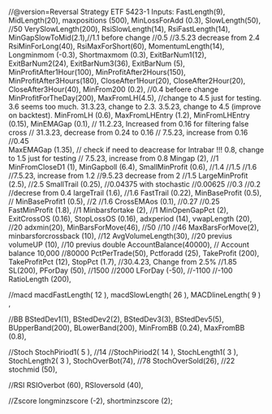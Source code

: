 //@version=Reversal Strategy ETF 5423-1
Inputs:
FastLength(9),
MidLength(20),
maxpositions (500),
MinLossForAdd (0.3),
SlowLength(50), //50
VerySlowLength(200),
RsiSlowLength(14),
RsiFastLength(14),
MinGapSlowToMid(2.1),//1.1 before change //0.5 //3.5.23 decrease from 2.4
RsiMinForLong(40),
RsiMaxForShort(60),
MomentumLength(14),
Longminmom (-0.3),
Shortmaxmom (0.3),
ExitBarNum1(12),
ExitBarNum2(24),
ExitBarNum3(36),
ExitBarNum (5),
MinProfitAfter1Hour(100),
MinProfitAfter2Hours(150),
MinProfitAfter3Hours(180),
CloseAfter1Hour(20),
CloseAfter2Hour(20),
CloseAfter3Hour(40),
MinFrom200 (0.2), //0.4 befoere change
MinProfitForTheDay(200),
MaxFromLH(4.5), //change to 4.5 just for testing. 3.6 seems too much. 31.3.23, change to 2.3. 3.5.23, change to 4.5 (improve on backtest).
MinFromLH (0.6), 
MaxFromLHEntry (1.2), 
MinFromLHEntry (0.15),
MinEMAGap (0.1), // 11.2.23, Increased from 0.16 for filtering false cross // 31.3.23, decrease from 0.24 to 0.16 
// 7.5.23, increase from 0.16           //0.45  
MaxEMAGap (1.35), // check if need to deacrease for Intrabar !!!  0.8, change to 1.5 just for testing
 // 7.5.23, increase from 0.8
Mingap (2), //1
MinFromCloseD1 (1),
MinGapboll (6.4),
SmallMinProfit (0.6), //1.4 //1.5 //1.6 //7.5.23, increase from 1.2 //9.5.23 decrease from 2 //1.5
LargeMinProfit (2.5), //2.5
SmallTrail (0.25), //0.04375 with stochastic //0.00625 //0.3 //0.2 //decrese from 0.4
largeTrail (1.6), //1.6
FastTrail (0.22),
MinBaseProfit (0.5), //
MinBaseProfit1 (0.5), //2 //1.6
CrossEMAos (0.1), //0.27 //0.25
FastMinProfit (1.8), //1
Minbarsfortake (2), //1
MinOpenGapPct (2),
ExitCrossOS (0.16),
StopLossOS (0.16),
adxperiod (14),
vwapLength (20), //20
adxmin(20),
MinBarsForMove(46), //50 //10 //46
MaxBarsForMove(2),
minbarsforcrossback (10), //12
AvgVolumeLength(30), //20 previus
volumeUP (10), //10 previus
double AccountBalance(40000), // Account balance 10,000 //80000
PctPerTrade(50),
Pctforadd (25),
TakeProfit (200),
TakeProfitPct (12),
StopPct (1.7), //30.4.23, Change from 2.5% //1.85
SL(200),
PForDay (50), //1500 //2000
LForDay (-50), //-1100 //-100
RatioLength (200),

//macd
macdFastLength( 12 ), 
macdSlowLength( 26 ), 
MACDlineLength( 9 ) ,

//BB
BStedDev1(1),
BStedDev2(2),
BStedDev3(3),
BStedDev5(5),
BUpperBand(200),
BLowerBand(200),
MinFromBB (0.24),
MaxFromBB (0.8),

//Stoch
StochPiriod1( 5 ), //14
//StochPiriod2( 14 ),
StochLength1( 3 ), 
StochLength2( 3 ),
StochOverBot(74), //78
StochOverSold(26), //22
stochmid (50),

//RSI
RSIOverbot (60),
RSIoversold (40),

//Zscore
longminzscore (-2),
shortminzscore (2);
